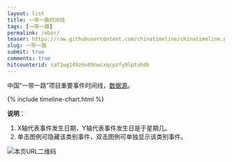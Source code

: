 ```yaml
---
layout: list
title: 一带一路时间线
tags: [一带一路]
permalink: /obor/
teaser: https://raw.githubusercontent.com/chinatimeline/chinatimeline.github.io/master/images/obor.jpeg
slug: 一带一路
submit: true
comments: true
hitcounterid: saf1wg149z6n89nwcxqcpzfy9lptuhdb
---
```


中国“一带一路”项目重要事件时间线，[数据源](http://www.xinhuanet.com/world/2019-04/26/c_1124418156.htm)。

{% include timeline-chart.html %}
<script>
plotTimeline(
'<b>一带一路时间线</b> 来源: 新华网<br><i>点击或鼠标悬停于数据点以查看事件名称</i>',
'https://raw.githubusercontent.com/chinatimeline/data/master/OneBeltOneRoad/OBOR_Events.csv',
'https://raw.githubusercontent.com/chinatimeline/data/master/OneBeltOneRoad/CCP_Presidential_term.csv'
)
</script>

**说明**：
1. X轴代表事件发生日期，Y轴代表事件发生日是于星期几。
2. 单击图例可隐藏该类别事件，双击图例可单独显示该类别事件。

![本页URL二维码](https://i.imgur.com/ZNjwya8.png)
